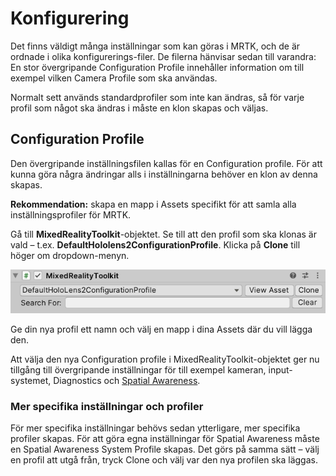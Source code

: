 # Konfigurering

Det finns väldigt många inställningar som kan göras i MRTK, och de är ordnade i olika konfigurerings-filer. De filerna hänvisar sedan till varandra: En stor övergripande Configuration Profile innehåller information om till exempel vilken Camera Profile som ska användas.

Normalt sett används standardprofiler som inte kan ändras, så för varje profil som något ska ändras i måste en klon skapas och väljas.

## Configuration Profile

Den övergripande inställningsfilen kallas för en Configuration profile. För att kunna göra några ändringar alls i inställningarna behöver en klon av denna skapas.

**Rekommendation:** skapa en mapp i Assets specifikt för att samla alla inställningsprofiler för MRTK.

Gå till **MixedRealityToolkit**-objektet. Se till att den profil som ska klonas är vald – t.ex. **DefaultHololens2ConfigurationProfile**. Klicka på **Clone** till höger om dropdown-menyn.

![](<../../.gitbook/assets/image (4).png>)

Ge din nya profil ett namn och välj en mapp i dina Assets där du vill lägga den.

Att välja den nya Configuration profile i MixedRealityToolkit-objektet ger nu tillgång till övergripande inställningar för till exempel kameran, input-systemet, Diagnostics och [Spatial Awareness](spatial-awareness.md).

### Mer specifika inställningar och profiler

För mer specifika inställningar behövs sedan ytterligare, mer specifika profiler skapas. För att göra egna inställningar för Spatial Awareness måste en Spatial Awareness System Profile skapas. Det görs på samma sätt – välj en profil att utgå från, tryck Clone och välj var den nya profilen ska läggas.

